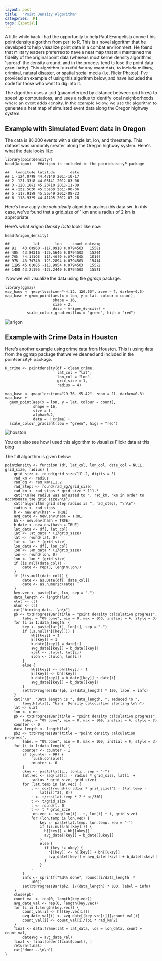 ```yaml
---
layout: post
title:  "Point Density Algorithm"
categories: [R]
tags: [spatial]
---
```


A little while back I had the opportunity to help Paul Evangelista
convert his point density algorithm from perl to R. This is a novel
algorithm that he developed to help visualize point data in a combat
environment. He found that military leaders preferred to have a heat map
that still maintained the fidelity of the original point data (whereas
most kernel density algorithms 'spread' the density around, and in the
process tend to lose the point data granularity). This algorithm is
useful for any event data, to include military, criminal, natural
disaster, or spatial social media (i.e. Flickr Photos). I've provided an
example of using this algorithm below, and have included the code for
those who want to dig into it.

The algorithm uses a grid (parameterized by distance between grid lines)
to speed up computations, and uses a radius to identify local
neighborhoods where an event adds density. In the example below, we use
the algorithm to generate a heat map of simulated event data along the
Oregon highway system.

Example with Simulated Event data in Oregon
-------------------------------------------

The data is 80,000 events with a simple lat, lon, and timestamp. This
dataset was randomly created along the Oregon highway system. Here's
what the data looks like:

    library(pointdensityP)
    head(Arigon)   ##Arigon is included in the pointdensityP package

    ##   longitude latitude       date
    ## 1 -124.0799 44.47140 2011-10-17
    ## 2 -121.3318 44.05141 2012-03-06
    ## 3 -120.1861 45.23710 2012-11-09
    ## 4 -122.5620 45.55909 2011-08-06
    ## 5 -117.9159 45.56549 2012-08-23
    ## 6 -118.9329 44.41495 2012-07-28

Here's how apply the *pointdentiy* algorithm against this data set. In
this case, we've found that a grid\_size of 1 km and a radius of 2 km is
appropriate.

Here's what *Arigon Density Data* looks like now:

    head(Arigon_density)

    ##           lat       lon     count dateavg
    ## 91   43.68960 -117.0918 0.0794503   15561
    ## 485  43.80316 -120.5646 0.0794503   15204
    ## 793  44.14196 -117.4040 0.0794503   15164
    ## 976  43.70740 -122.2894 0.0794503   15454
    ## 1195 45.01085 -118.9954 0.0794503   15552
    ## 1408 43.21195 -123.2440 0.0794503   15521

 Now we will visualize the data using the *ggmap* package.  

    library(ggmap)
    map_base <- qmap(location="44.12,-120.83", zoom = 7, darken=0.3) 
    map_base + geom_point(aes(x = lon, y = lat, colour = count), 
                          shape = 16, 
                          size = 2, 
                          data = Arigon_density) + 
              scale_colour_gradient(low = "green", high = "red") 


![arigon](https://dmbeskow.github.io/images/2016-08-30PointDensity/arigon.png) 

Example with Crime Data in Houston
----------------------------------

Here's another example using crime data from Houston. This is using data
from the ggmap package that we've cleaned and included in the
pointdensityP package.

    H_crime <- pointdensity(df = clean_crime, 
                            lat_col = "lat", 
                            lon_col = "lon",
                            grid_size = 1, 
                            radius = 4)

    map_base <- qmap(location="29.76,-95.42", zoom = 11, darken=0.3)
    map_base + 
      geom_point(aes(x = lon, y = lat, colour = count), 
                 shape = 16, 
                 size = 1, 
                 alpha=0.2,
                 data = H_crime) + 
      scale_colour_gradient(low = "green", high = "red")

![houston](https://dmbeskow.github.io/images/2016-08-30PointDensity/houston.png) 

You can also see how I used this algorithm to visualize Flickr data at
this [blog](https://dmbeskow.github.io/FlickrData/)

The full algorithm is given below:

    pointdensity <- function (df, lat_col, lon_col, date_col = NULL, grid_size, radius) {
        grid_size <- round(grid_size/111.2, digits = 3)
        rad_km <- radius
        rad_dg <- rad_km/111.2
        rad_steps <- round(rad_dg/grid_size)
        rad_km <- rad_steps * grid_size * 111.2
        cat("\nThe radius was adjusted to ", rad_km, "km in order to accomodate the grid size\n\n")
        cat("algorithm grid step radius is ", rad_steps, "\n\n")
        radius <- rad_steps
        h <- new.env(hash = TRUE)
        avg_date <- new.env(hash = TRUE)
        bh <- new.env(hash = TRUE)
        b_date <- new.env(hash = TRUE)
        lat_data <- df[, lat_col]
        lat <- lat_data * (1/grid_size)
        lat <- round(lat, 0)
        lat <- lat * (grid_size)
        lon_data <- df[, lon_col]
        lon <- lon_data * (1/grid_size)
        lon <- round(lon, 0)
        lon <- lon * (grid_size)
        if (is.null(date_col)) {
            date <- rep(0, length(lon))
        }
        if (!is.null(date_col)) {
            date <- as.Date(df[, date_col])
            date <- as.numeric(date)
        }
        key.vec <- paste(lat, lon, sep = "-")
        data_length <- length(lat)
        ulat <- c()
        ulon <- c()
        cat("binning data...\n\n")
        pb <- txtProgressBar(title = "point density calculation progress", 
            label = "0% done", min = 0, max = 100, initial = 0, style = 3)
        for (i in 1:data_length) {
            key <- paste(lat[i], lon[i], sep = "-")
            if (is.null(h[[key]])) {
                bh[[key]] = 1
                h[[key]] = 1
                b_date[[key]] = date[i]
                avg_date[[key]] = b_date[[key]]
                ulat <- c(ulat, lat[i])
                ulon <- c(ulon, lon[i])
            }
            else {
                bh[[key]] <- bh[[key]] + 1
                h[[key]] <- bh[[key]]
                b_date[[key]] = b_date[[key]] + date[i]
                avg_date[[key]] = b_date[[key]]
            }
            setTxtProgressBar(pb, i/(data_length) * 100, label = info)
        }
        cat("\n", "Data length is ", data_length, "; reduced to ", 
            length(ulat), "bins. Density calculation starting.\n\n")
        lat <- ulat
        lon <- ulon
        pb <- txtProgressBar(title = "point density calculation progress", 
            label = "0% done", min = 0, max = 100, initial = 0, style = 3)
        counter <- 0
        data_length <- length(lat)
        pb2 <- txtProgressBar(title = "point density calculation progress", 
            label = "0% done", min = 0, max = 100, initial = 0, style = 3)
        for (i in 1:data_length) {
            counter <- counter + 1
            if (counter > 99) {
                flush.console()
                counter <- 0
            }
            ukey <- paste(lat[i], lon[i], sep = "-")
            lat.vec <- seq(lat[i] - radius * grid_size, lat[i] + 
                radius * grid_size, grid_size)
            for (lat.temp in lat.vec) {
                t <- sqrt(round(((radius * grid_size)^2 - (lat.temp - 
                    lat[i])^2), 8))
                t <- t/cos(lat.temp * 2 * pi/360)
                t <- t/grid_size
                t <- round(t, 0)
                t <- t * grid_size
                lon.vec <- seq(lon[i] - t, lon[i] + t, grid_size)
                for (lon.temp in lon.vec) {
                    key <- paste(lat.temp, lon.temp, sep = "-")
                    if (is.null(h[[key]])) {
                      h[[key]] = bh[[ukey]]
                      avg_date[[key]] = b_date[[ukey]]
                    }
                    else {
                      if (key != ukey) {
                        h[[key]] <- h[[key]] + bh[[ukey]]
                        avg_date[[key]] = avg_date[[key]] + b_date[[ukey]]
                      }
                    }
                }
            }
            info <- sprintf("%d%% done", round((i/data_length) * 
                100))
            setTxtProgressBar(pb2, i/(data_length) * 100, label = info)
        }
        close(pb)
        count_val <- rep(0, length(key.vec))
        avg_date_val <- rep(0, length(key.vec))
        for (i in 1:length(key.vec)) {
            count_val[i] <- h[[key.vec[i]]]
            avg_date_val[i] <- avg_date[[key.vec[i]]]/count_val[i]
            count_val[i] <- count_val[i]/(pi * rad_km^2)
        }
        final <- data.frame(lat = lat_data, lon = lon_data, count = count_val, 
            dateavg = avg_date_val)
        final <- final[order(final$count), ]
        return(final)
        cat("done...\n\n")
    }
